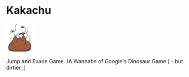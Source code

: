 # Kakachu
![Kakachu](https://github.com/J-C-L-G/Kakachu/blob/master/src/assets/image/Kakachu.png?raw=true "Kakachu")

Jump and Evade Game.
(A Wannabe of Google's Dinosaur Game ) - but dirtier ;)